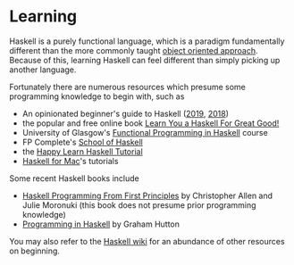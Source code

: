 # Learning

Haskell is a purely functional language, which is a paradigm fundamentally different than the more
commonly taught [object oriented approach](https://en.wikipedia.org/wiki/Object-oriented_programming). Because of this,
learning Haskell can feel different than simply picking up another language.

Fortunately there are numerous resources which presume some programming knowledge to begin with, such
as

  - An opinionated beginner's guide to Haskell ([2019](https://github.com/theindigamer/not-a-blog/blob/master/opinionated-haskell-guide-2019.md), [2018](https://lexi-lambda.github.io/blog/2018/02/10/an-opinionated-guide-to-haskell-in-2018/))
  - the popular and free online book [Learn You a Haskell For Great Good!](https://learnyouahaskell.github.io/)
  - University of Glasgow's [Functional Programming in Haskell](https://www.futurelearn.com/courses/functional-programming-haskell) course
  - FP Complete's [School of Haskell](https://www.schoolofhaskell.com/)
  - the [Happy Learn Haskell Tutorial](http://www.happylearnhaskelltutorial.com/)
  - [Haskell for Mac](http://learn.hfm.io/)'s tutorials

Some recent Haskell books include
  - [Haskell Programming From First Principles](https://haskellbook.com) by Christopher Allen and Julie Moronuki (this book does not presume prior programming knowledge)
  - [Programming in Haskell](https://www.cambridge.org/us/academic/subjects/computer-science/programming-languages-and-applied-logic/programming-haskell-2nd-edition?format=PB&isbn=9781316626221) by Graham Hutton

You may also refer to the [Haskell wiki](https://wiki.haskell.org/Learning_Haskell#Online_tutorials) for an abundance of other resources on beginning.
